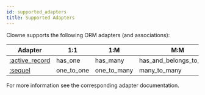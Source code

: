 ```yaml
---
id: supported_adapters
title: Supported Adapters
---
```


Clowne supports the following ORM adapters (and associations):

Adapter                                            |1:1         | 1:M         | M:M                     |
---------------------------------------------------|------------|-------------|-------------------------|
[:active_record](/clowne/docs/active_record.html)   | has_one    | has_many    | has_and_belongs_to_many |
[:sequel](/clowne/docs/sequel.html)                 | one_to_one | one_to_many | many_to_many            |

For more information see the corresponding adapter documentation.
